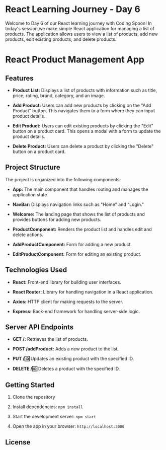 # React Learning Journey - Day 6

Welcome to Day 6 of our React learning journey with Coding Spoon! In today's session,we make simple React application for managing a list of products. The application allows users to view a list of products, add new products, edit existing products, and delete products.


# React Product Management App


## Features

- **Product List:** Displays a list of products with information such as title, price, rating, brand, category, and an image.

- **Add Product:** Users can add new products by clicking on the "Add Product" button. This navigates them to a form where they can input product details.

- **Edit Product:** Users can edit existing products by clicking the "Edit" button on a product card. This opens a modal with a form to update the product details.

- **Delete Product:** Users can delete a product by clicking the "Delete" button on a product card.

## Project Structure

The project is organized into the following components:

- **App:** The main component that handles routing and manages the application state.

- **NavBar:** Displays navigation links such as "Home" and "Login."

- **Welcome:** The landing page that shows the list of products and provides buttons for adding new products.

- **ProductComponent:** Renders the product list and handles edit and delete actions.

- **AddProductComponent:** Form for adding a new product.

- **EditProductComponent:** Form for editing an existing product.

## Technologies Used

- **React:** Front-end library for building user interfaces.

- **React Router:** Library for handling navigation in a React application.

- **Axios:** HTTP client for making requests to the server.

- **Express:** Back-end framework for handling server-side logic.

## Server API Endpoints

- **GET /:** Retrieves the list of products.

- **POST /addProduct:** Adds a new product to the list.

- **PUT /:id:** Updates an existing product with the specified ID.

- **DELETE /:id:** Deletes a product with the specified ID.

## Getting Started

1. Clone the repository

2. Install dependencies: `npm install`

3. Start the development server: `npm start`

4. Open the app in your browser: `http://localhost:3000`

## License

